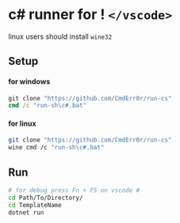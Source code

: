# c# runner for !  `</vscode>`
linux users should install `wine32`

## Setup

#### for windows
```bat
git clone "https://github.com/CmdErr0r/run-cs"
cmd /c "run-sh\c#.bat"
```

#### for linux
```sh
git clone "https://github.com/CmdErr0r/run-cs"
wine cmd /c "run-sh\c#.bat"
```

## Run
```sh
# for debug press Fn + F5 on vscode #
cd Path/To/Directory/
cd TemplateName
dotnet run
```